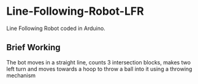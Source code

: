 # Line-Following-Robot-LFR
Line Following Robot coded in Arduino. 
## Brief Working
The bot moves in a straight line, counts 3 intersection blocks, makes two left turn and moves towards a hoop to throw a ball into it using a throwing mechanism 
